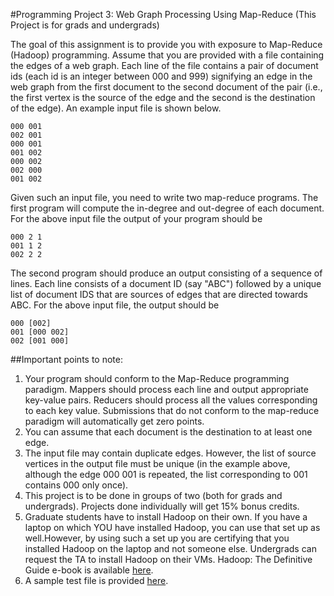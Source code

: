 #Programming Project 3: Web Graph Processing Using Map-Reduce
(This Project is for grads and undergrads)

The goal of this assignment is to provide you with exposure to Map-Reduce (Hadoop) programming. Assume that you are provided with a file containing the edges of a web graph. Each line of the file contains a pair of document ids (each id is an integer between 000 and 999) signifying an edge in the web graph from the first document to the second document of the pair (i.e., the first vertex is the source of the edge and the second is the destination of the edge). An example input file is shown below.

```
000 001
002 001
000 001
001 002
000 002
002 000
001 002
```

Given such an input file, you need to write two map-reduce programs. The first program will compute the in-degree and out-degree of each document. For the above input file the output of your program should be

```
000 2 1
001 1 2
002 2 2
```

The second program should produce an output consisting of a sequence of lines. Each line consists of a document ID (say "ABC") followed by a unique list of document IDS that are sources of edges that are directed towards ABC. For the above input file, the output should be

```
000 [002]
001 [000 002]
002 [001 000]
```

##Important points to note:

1. Your program should conform to the Map-Reduce programming paradigm. Mappers should process each line and output appropriate key-value pairs. Reducers should process all the values corresponding to each key value. Submissions that do not conform to the map-reduce paradigm will automatically get zero points.
2. You can assume that each document is the destination to at least one edge.
3. The input file may contain duplicate edges. However, the list of source vertices in the output file must be unique (in the example above, although the edge 000 001 is repeated, the list corresponding to 001 contains 000 only once).
4. This project is to be done in groups of two (both for grads and undergrads). Projects done individually will get 15% bonus credits.
5. Graduate students have to install Hadoop on their own. If you have a laptop on which YOU have installed Hadoop, you can use that set up as well.However, by using such a set up you are certifying that you installed Hadoop on the laptop and not someone else. Undergrads can request the TA to install Hadoop on their VMs. Hadoop: The Definitive Guide e-book is available [here](http://it-ebooks.info/book/635/).
6. A sample test file is provided [here](http://www.cs.uga.edu/~laks/DCS-2014-Sp/PA3GS-test-file.txt).
